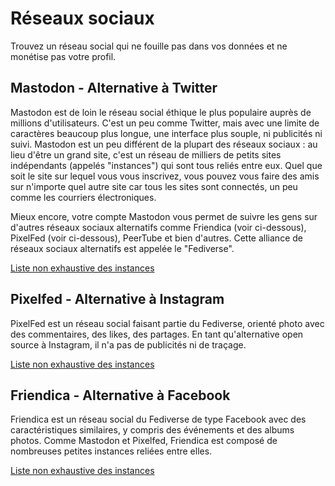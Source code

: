 # Réseaux sociaux

Trouvez un réseau social qui ne fouille pas dans vos données et ne monétise pas votre profil.

## Mastodon - Alternative à Twitter

Mastodon est de loin le réseau social éthique le plus populaire auprès de millions d'utilisateurs. C'est un peu comme Twitter, mais avec une limite de caractères beaucoup plus longue, une interface plus souple, ni publicités ni suivi. Mastodon est un peu différent de la plupart des réseaux sociaux : au lieu d'être un grand site, c'est un réseau de milliers de petits sites indépendants (appelés "instances") qui sont tous reliés entre eux. Quel que soit le site sur lequel vous vous inscrivez, vous pouvez vous faire des amis sur n'importe quel autre site car tous les sites sont connectés, un peu comme les courriers électroniques.

Mieux encore, votre compte Mastodon vous permet de suivre les gens sur d'autres réseaux sociaux alternatifs comme Friendica (voir ci-dessous), PixelFed (voir ci-dessous), PeerTube et bien d'autres. Cette alliance de réseaux sociaux alternatifs est appelée le "Fediverse".

[Liste non exhaustive des instances](https://joinmastodon.org/communities)

## Pixelfed - Alternative à Instagram

PixelFed est un réseau social faisant partie du Fediverse, orienté photo avec des commentaires, des likes, des partages. En tant qu'alternative open source à Instagram, il n'a pas de publicités ni de traçage.

[Liste non exhaustive des instances](https://beta.joinpixelfed.org)

## Friendica - Alternative à Facebook

Friendica est un réseau social du Fediverse de type Facebook avec des caractéristiques similaires, y compris des événements et des albums photos. Comme Mastodon et Pixelfed, Friendica est composé de nombreuses petites instances reliées entre elles.

[Liste non exhaustive des instances](https://the-federation.info/friendica#nodes-table)
